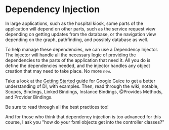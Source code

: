 # Dependency Injection

In large applications, such as the hospital kiosk, some parts of the application will depend on other parts, such as the service request view depending on getting updates from the database, or the navigation view depending on the graph, pathfinding, and possibly database as well. 

To help manage these dependencies, we can use a Dependency Injector. The injector will handle all the necessary logic of providing the dependencies to the parts of the application that need it. All you do is define the dependencies needed, and the injector handles any object creation that may need to take place. No more `new`. 

Take a look at the [Getting Started](https://github.com/google/guice/wiki/GettingStarted) guide for Google Guice to get a better understanding of DI, with examples. Then, read through the wiki, notable, Scopes, Bindings, Linked Bindings, Instance Bindings, @Provides Methods, and Provider Bindings. 

Be sure to read through all the best practices too!

And for those who think that dependency injection is too advanced for this course, I ask you "how do your fxml objects get into the controller classes?"